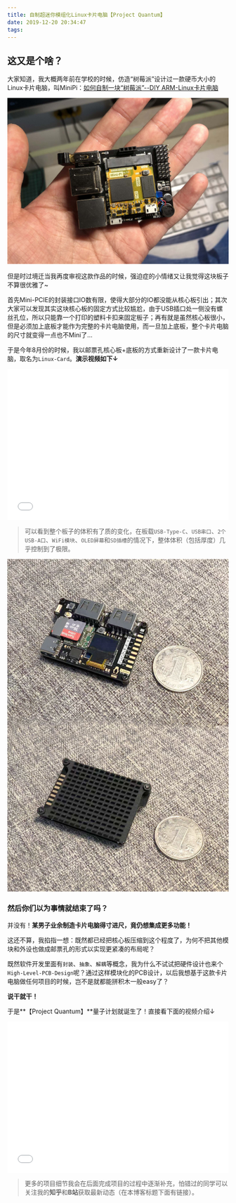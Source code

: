 ```yaml
---
title: 自制超迷你模组化Linux卡片电脑【Project Quantum】
date: 2019-12-20 20:34:47
tags:
---
```


## 这又是个啥？

大家知道，我大概两年前在学校的时候，仿造“树莓派”设计过一款硬币大小的Linux卡片电脑，叫MiniPi：[如何自制一块“树莓派”--DIY ARM-Linux卡片电脑](http://www.pengzhihui.xyz/2018/04/08/minipi/)

![加载失败,请刷新](/img/MiniPi12-1579751787178.jpg)

但是时过境迁当我再度审视这款作品的时候，强迫症的小情绪又让我觉得这块板子不算很优雅了~

首先Mini-PCIE的封装接口IO数有限，使得大部分的IO都没能从核心板引出；其次大家可以发现其实这块核心板的固定方式比较尴尬，由于USB插口处一侧没有螺丝孔位，所以只能靠一个打印的塑料卡扣来固定板子；再有就是虽然核心板很小，但是必须加上底板才能作为完整的卡片电脑使用，而一旦加上底板，整个卡片电脑的尺寸就变得一点也不Mini了…

于是今年8月份的时候，我以邮票孔核心板+底板的方式重新设计了一款卡片电脑，取名为`Linux-Card`。**演示视频如下↓**

<div style="height: 0;padding-bottom:65%;position: relative;">
<iframe width="760" height="510"  
        src="//player.bilibili.com/player.html?aid=65365123&cid=113440040&page=1" scrolling="no" border="0" frameborder="no" framespacing="0" allowfullscreen="" style="position: absolute;height: 105%;width: 100%;"> </iframe>
</div>  



<br />

> 可以看到整个板子的体积有了质的变化，在板载`USB-Type-C`、`USB串口`、`2个USB-A口`、`WiFi模块`、`OLED屏幕`和`SD插槽`的情况下，整体体积（包括厚度）几乎控制到了极限。

![img](/img/v2-f4f986711bc44f375e64d16d85bddd26_hd.jpg)

### 然后你们以为事情就结束了吗？

并没有！**某男子业余制造卡片电脑得寸进尺，竟仍想集成更多功能！**

这还不算，我掐指一想：既然都已经把核心板压缩到这个程度了，为何不把其他模块和外设也做成邮票孔的形式以实现更紧凑的布局呢？

既然软件开发里面有`封装`、`抽象`、`解耦`等概念，我为什么不试试把硬件设计也来个`High-Level-PCB-Design`呢？通过这样模块化的PCB设计，以后我想基于这款卡片电脑做任何项目的时候，岂不是就都能拼积木一般easy了？

**说干就干！**

于是**【Project Quantum】**量子计划就诞生了！直接看下面的视频介绍↓

<div style="height: 0;padding-bottom:65%;position: relative;">
<iframe width="760" height="510"  
        src="//player.bilibili.com/player.html?aid=79918470&cid=136773359&page=1" scrolling="no" border="0" frameborder="no" framespacing="0" allowfullscreen="" style="position: absolute;height: 105%;width: 100%;"> </iframe>
</div>  



<br />

> 更多的项目细节我会在后面完成项目的过程中逐渐补充，怕错过的同学可以关注我的**知乎**和**B站**获取最新动态（在本博客标题下面有链接）。